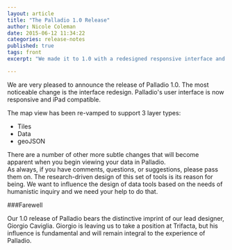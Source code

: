 ```yaml
---
layout: article
title: "The Palladio 1.0 Release"
author: Nicole Coleman
date: 2015-06-12 11:34:22
categories: release-notes
published: true
tags: front
excerpt: "We made it to 1.0 with a redesigned responsive interface and improvements all around."

---
```

We are very pleased to announce the release of Palladio 1.0. The most noticeable change is the interface redesign. Palladio's user interface is now responsive and iPad compatible.

The map view has been re-vamped to support 3 layer types:
* Tiles
* Data
* geoJSON

There are a number of other more subtle changes that will become apparent when you begin viewing your data in Palladio.  
As always, if you have comments, questions, or suggestions, please pass them on. The research-driven design of this set of tools is its reason for being. We want to influence the design of data tools based on the needs of humanistic inquiry and we need your help to do that. 

###Farewell

Our 1.0 release of Palladio bears the distinctive imprint of our lead designer, Giorgio Caviglia. Giorgio is leaving us to take a position at Trifacta, but his influence is fundamental and will remain integral to the experience of Palladio.

